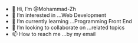 - 👋 Hi, I’m @Mohammad-Zh
- 👀 I’m interested in ...Web Development 
- 🌱 I’m currently learning ...Programming Front End 
- 💞️ I’m looking to collaborate on ...related topics
- 📫 How to reach me ...by my email

<!---
Mohammad-Zh/Mohammad-Zh is a ✨ special ✨ repository because its `README.md` (this file) appears on your GitHub profile.
You can click the Preview link to take a look at your changes.
--->
